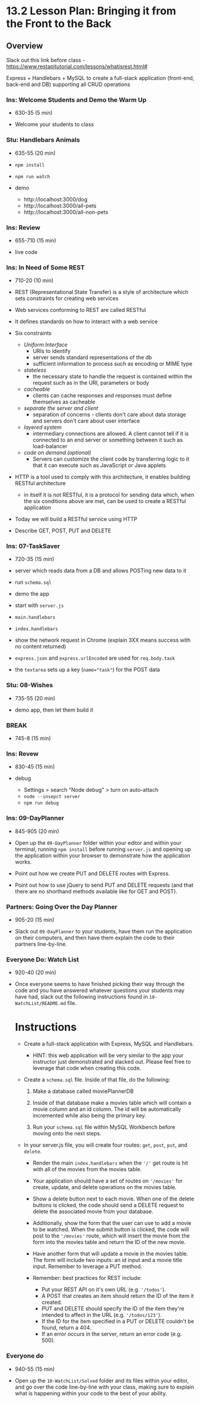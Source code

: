 # 13.2 Lesson Plan: Bringing it from the Front to the Back

## Overview

Slack out this link before class - https://www.restapitutorial.com/lessons/whatisrest.html#

Express + Handlebars + MySQL to create a full-stack application (front-end, back-end and DB) supporting all CRUD operations

### Ins: Welcome Students and Demo the Warm Up

- 630-35 (5 min)

- Welcome your students to class

### Stu: Handlebars Animals

- 635-55 (20 min)

- `npm install`

- `npm run watch`

- demo

  - http://localhost:3000/dog
  - http://localhost:3000/all-pets
  - http://localhost:3000/all-non-pets

### Ins: Review

- 655-710 (15 min)

- live code

### Ins: In Need of Some REST

- 710-20 (10 min)

- REST (Representational State Transfer) is a style of architecture which sets constraints for creating web services
- Web services conforming to REST are called RESTful
- It defines standards on how to interact with a web service
- Six constraints

  - _Uniform Interface_
    - URIs to identify
    - server sends standard representations of the db
    - sufficient information to process such as encoding or MIME type
  - _stateless_
    - the necessary state to handle the request is contained within the request such as in the URI, parameters or body
  - _cacheable_
    - clients can cache responses and responses must define themselves as cacheable
  - _separate the server and client_
    - separation of concerns - clients don't care about data storage and servers don't care about user interface
  - _layered system_
    - intermediary connections are allowed. A client cannot tell if it is connected to an end server or something between it such as load-balancer
  - _code on demand (optional)_
    - Servers can customize the client code by transferring logic to it that it can execute such as JavaScript or Java applets

- HTTP is a tool used to comply with this architecture, it enables building RESTful architecture

  - in itself it is not RESTful, it is a protocol for sending data which, when the six conditions above are met, can be used to create a RESTful application

- Today we will build a RESTful service using HTTP

- Describe GET, POST, PUT and DELETE

### Ins: 07-TaskSaver

- 720-35 (15 min)

- server which reads data from a DB and allows POSTing new data to it

- run `schema.sql`

- demo the app

- start with `server.js`

- `main.handlebars`

- `index.handlebars`

- show the network request in Chrome (explain 3XX means success with no content returned)

- `express.json` and `express.urlEncoded` are used for `req.body.task`

- the `textarea` sets up a key (`name="task"`) for the POST data

### Stu: 08-Wishes

- 735-55 (20 min)

- demo app, then let them build it

### BREAK

- 745-8 (15 min)

### Ins: Revew

- 830-45 (15 min)

- debug

  - Settings > search "Node debug" > turn on auto-attach
  - `node --insepct server`
  - `npm run debug`

### Ins: 09-DayPlanner

- 845-905 (20 min)

- Open up the `09-DayPlanner` folder within your editor and within your terminal, running `npm install` before running `server.js` and opening up the application within your browser to demonstrate how the application works.

- Point out how we create PUT and DELETE routes with Express.

- Point out how to use jQuery to send PUT and DELETE requests (and that there are no shorthand methods available like for GET and POST).

### Partners: Going Over the Day Planner

- 905-20 (15 min)

- Slack out `09-DayPlanner` to your students, have them run the application on their computers, and then have them explain the code to their partners line-by-line.

### Everyone Do: Watch List

- 920-40 (20 min)

- Once everyone seems to have finished picking their way through the code and you have answered whatever questions your students may have had, slack out the following instructions found in `10-WatchList/README.md` file.

  # Instructions

  - Create a full-stack application with Express, MySQL and Handlebars.

    - HINT: this web application will be very similar to the app your instructor just demonstrated and slacked out. Please feel free to leverage that code when creating this code.

  - Create a `schema.sql` file. Inside of that file, do the following:

    1. Make a database called moviePlannerDB

    2. Inside of that database make a movies table which will contain a movie column and an id column. The id will be automatically incremented while also being the primary key.

    3. Run your `schema.sql` file within MySQL Workbench before moving onto the next steps.

  - In your server.js file, you will create four routes: `get`, `post`, `put`, and `delete`.

    - Render the main `index.handlebars` when the `'/'` get route is hit with all of the movies from the movies table.

    - Your application should have a set of routes on `'/movies'` for create, update, and delete operations on the movies table.

    - Show a delete button next to each movie. When one of the delete buttons is clicked, the code should send a DELETE request to delete the associated movie from your database.

    - Additionally, show the form that the user can use to add a movie to be watched. When the submit button is clicked, the code will post to the `'/movies'` route, which will insert the movie from the form into the movies table and return the ID of the new movie.

    - Have another form that will update a movie in the movies table. The form will include two inputs: an id input and a movie title input. Remember to leverage a PUT method.

    - Remember: best practices for REST include:
      - Put your REST API on it's own URL (e.g. `'/todos'`).
      - A POST that creates an item should return the ID of the item it created.
      - PUT and DELETE should specify the ID of the item they're intended to affect in the URL (e.g. `'/todos/123'`).
      - If the ID for the item specified in a PUT or DELETE couldn't be found, return a 404.
      - If an error occurs in the server, return an error code (e.g. 500).

### Everyone do

- 940-55 (15 min)

- Open up the `10-WatchList/Solved` folder and its files within your editor, and go over the code line-by-line with your class, making sure to explain what is happening within your code to the best of your ability.
